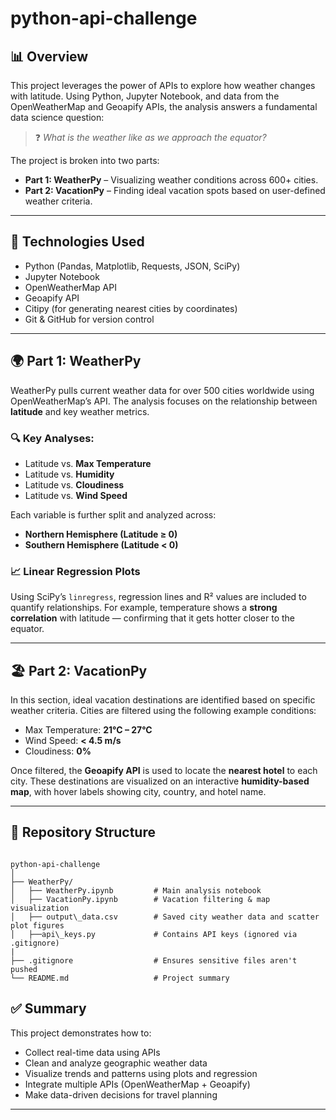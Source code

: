 # python-api-challenge

## 📊 Overview

This project leverages the power of APIs to explore how weather changes with latitude. Using Python, Jupyter Notebook, and data from the OpenWeatherMap and Geoapify APIs, the analysis answers a fundamental data science question:

> ❓ *What is the weather like as we approach the equator?*

The project is broken into two parts:
- **Part 1: WeatherPy** – Visualizing weather conditions across 600+ cities.
- **Part 2: VacationPy** – Finding ideal vacation spots based on user-defined weather criteria.

---

## 🧰 Technologies Used

- Python (Pandas, Matplotlib, Requests, JSON, SciPy)
- Jupyter Notebook
- OpenWeatherMap API
- Geoapify API
- Citipy (for generating nearest cities by coordinates)
- Git & GitHub for version control
---


## 🌍 Part 1: WeatherPy

WeatherPy pulls current weather data for over 500 cities worldwide using OpenWeatherMap’s API. The analysis focuses on the relationship between **latitude** and key weather metrics.

### 🔍 Key Analyses:
- Latitude vs. **Max Temperature**
- Latitude vs. **Humidity**
- Latitude vs. **Cloudiness**
- Latitude vs. **Wind Speed**

Each variable is further split and analyzed across:
- **Northern Hemisphere (Latitude ≥ 0)**
- **Southern Hemisphere (Latitude < 0)**

### 📈 Linear Regression Plots

Using SciPy’s `linregress`, regression lines and R² values are included to quantify relationships. For example, temperature shows a **strong correlation** with latitude — confirming that it gets hotter closer to the equator.

---

## 🏖️ Part 2: VacationPy

In this section, ideal vacation destinations are identified based on specific weather criteria. Cities are filtered using the following example conditions:

- Max Temperature: **21°C – 27°C**
- Wind Speed: **< 4.5 m/s**
- Cloudiness: **0%**

Once filtered, the **Geoapify API** is used to locate the **nearest hotel** to each city. These destinations are visualized on an interactive **humidity-based map**, with hover labels showing city, country, and hotel name.

---

## 📂 Repository Structure

```

python-api-challenge
│
├── WeatherPy/
│   ├── WeatherPy.ipynb         # Main analysis notebook
│   ├── VacationPy.ipynb        # Vacation filtering & map visualization
│   ├── output\_data.csv        # Saved city weather data and scatter plot figures
│   ├──api\_keys.py             # Contains API keys (ignored via .gitignore)
|
├── .gitignore                  # Ensures sensitive files aren't pushed
└── README.md                   # Project summary

```

## ✅ Summary

This project demonstrates how to:
- Collect real-time data using APIs
- Clean and analyze geographic weather data
- Visualize trends and patterns using plots and regression
- Integrate multiple APIs (OpenWeatherMap + Geoapify)
- Make data-driven decisions for travel planning

---

